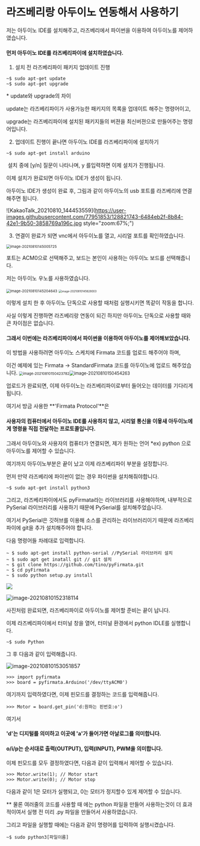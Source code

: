 # 라즈베리랑 아두이노 연동해서 사용하기

저는 아두이노 IDE를 설치해주고, 라즈베리에서 파이썬을 이용하여 아두이노를 제어하였습니다.



#### 먼저 아두이노 IDE를 라즈베리파이에 설치하였습니다.

1. 설치 전 라즈베리파이 패키지 업데이트 진행

```
~$ sudo apt-get update
~$ sudo apt-get upgrade
```

\* update와 upgrade의 차이

update는 라즈베리파이가 사용가능한 패키지의 목록을 업데이트 해주는 명령어이고,

upgrade는 라즈베리파이에 설치된 패키지들의 버젼을 최신버젼으로 만들어주는 명령어입니다.



2. 업데이트 진행이 끝나면 아두이노 IDE를 라즈베리파이에 설치하기   

```
~$ sudo apt-get install arduino
```

​	설치 중에 [y/n] 질문이 나타나며, y 를입력하면 이제 설치가 진행됩니다.



이제 설치가 완료되면 아두이노 IDE가 생성이 됩니다.



아두이노 IDE가 생성이 완료 후, 그림과 같이 아두이노의 usb 포트를 라즈베리에 연결해주면 됩니다.

![KakaoTalk_20210810_144453559](https://user-images.githubusercontent.com/77951853/128821743-6484eb2f-8b84-42e1-9b50-3858769a196c.jpg style="zoom:67%;")



3.  연결이 완료가 되면 vnc에서 아두이노를 열고, 시리얼 포트를 확인하였습니다.

<img src="C:\Users\PKNU\AppData\Roaming\Typora\typora-user-images\image-20210810145005725.png" alt="image-20210810145005725" style="zoom: 67%;" />

포트는 ACM0으로 선택해주고, 보드는 본인이 사용하는 아두이노 보드를 선택해줍니다.

저는 아두이노 우노를 사용하였습니다.

<img src="C:\Users\PKNU\AppData\Roaming\Typora\typora-user-images\image-20210810145204643.png" alt="image-20210810145204643" style="zoom: 67%;" /> <img src="C:\Users\PKNU\AppData\Roaming\Typora\typora-user-images\image-20210810145628003.png" alt="image-20210810145628003" style="zoom:50%;" />



이렇게 설치 한 후 아두이노 단독으로 사용할 때처럼 실행시키면 똑같이 작동을 합니다.

사실 이렇게 진행하면 라즈베리랑 연동이 되긴 하지만 아두이노 단독으로 사용할 때와 큰 차이점은 없습니다.



#### 그래서 이번에는 라즈베리파이에서 파이썬을 이용하여 아두이노를 제어해보았습니다.



이 방법을 사용하려면 아두이노 스케치에 Firmata 코드를 업로드 해주어야 하며, 

이건 예제에 있는 Firmata -> StandardFirmata 코드를 아두이노에 업로드 해주었습니다. <img src="C:\Users\PKNU\AppData\Roaming\Typora\typora-user-images\image-20210810150423782.png" alt="image-20210810150423782" style="zoom: 67%;" /><img src="C:\Users\PKNU\AppData\Roaming\Typora\typora-user-images\image-20210810150454263.png" alt="image-20210810150454263" style="zoom: 80%;" />



업로드가 완료되면, 이제 아두이노는 라즈베리파이로부터 들어오는 데이터를 기다리게 됩니다.

여기서 방금 사용한 **'Firmata Protocol'**은

#### 사용자의 컴퓨터에서 아두이노 IDE를 사용하지 않고, 시리얼 통신을 이욯새 아두이노에게 명령을 직접 전달하는 프로토콜입니다.

그래서 아두이노와 사용자의 컴퓨터가 연결되면, 제가 원하는 언어 *ex) python  으로 아두이노를 제어할 수 있습니다.



여기까지 아두이노부분은 끝이 났고 이제 라즈베리파이 부분을 설정합니다.



먼저 만약 라즈베리에 파이썬이 없는 경우 파이썬을 설치해줘야합니다.

```
~$ sudo apt-get install python3
```



그리고, 라즈베리파이에서도 pyFirmata라는 라이브러리를 사용해야하며, 내부적으로 PySerial 라이브러리를 사용하기 때문에 PySerial를  설치해주었습니다.

여기서 PySerial은 깃허브를 이용해 소스를 관리하는 라이브러리이기 때문에 라즈베리파이에 git을 추가 설치해주어야 합니다.

다음 명령어들 차례대로 입력합니다.

```
~ $ sudo apt-get install python-serial //PySerial 라이브러리 설치
~ $ sudo apt get inatall git // git 설치
~ $ git clone https://github.com/tino/pyFirmata.git
~ $ cd pyFirmata
~ $ sudo python setup.py install
```

![](C:\Users\PKNU\AppData\Roaming\Typora\typora-user-images\image-20210810152238717.png) 

![image-20210810152318114](C:\Users\PKNU\AppData\Roaming\Typora\typora-user-images\image-20210810152318114.png) 

사진처럼 완료되면, 라즈베리파이로 아두이노를 제어할 준비는 끝이 납니다.



이제 라즈베리파이에서 터미널 창을 열어, 터미널 환경에서 python IDLE를 실행합니다. 

```
~$ sudo Python
```

그 후 다음과 같이 입력해줍니다.

![image-20210810153051857](C:\Users\PKNU\AppData\Roaming\Typora\typora-user-images\image-20210810153051857.png) 

```
>>> import pyfirmata
>>> board = pyfirmata.Arduino('/dev/ttyACM0')
```



여기까지 입력하였다면, 이제 핀모드를 결정하는 코드를 입력해줍니다. 

``` 
>>> Motor = board.get_pin('d:원하는 핀번호:o')
```

 여기서 

#### 'd'는 디지털를 의미하고 이곳에 'a'가 들어가면 아날로그를 의미합니다.

#### o/i/p는 순서대로 출력(OUTPUT), 입력(INPUT), PWM을 의미합니다.



이제 핀모드를 모두 결정하였다면, 다음과 같이 입력해서 제어할 수 있습니다.

```
>>> Motor.write(1); // Motor start
>>> Motor.write(0); // Motor stop
```

다음과 같이 1은 모터가 실행되고, 0는 모터가 정지할수 있게 제어할 수 있습니다.



** 물론 여러줄의 코드를 사용할 때 에는 python 파일을 만들어 사용하는것이 더 효과적이여서 실행 전 미리 .py 파일을 만들어서 사용하였습니다.

그리고 파일을 실행할 때에는 다음과 같이 명령어를 입력하여 실행시켰습니다. 

```
~$ sudo python3[파일이름]
```



